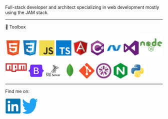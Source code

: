 
Full-stack developer and architect specializing in web development mostly using the JAM stack. 


---
🧰 Toolbox 

<img src="https://github.com/devicons/devicon/blob/master/icons/html5/html5-original.svg" alt="html5 incn" width="50" height="50" /> <img src="https://github.com/devicons/devicon/blob/master/icons/css3/css3-original.svg" alt="CSS3 logo icon" width="50" height="50" /> <img src="https://github.com/devicons/devicon/blob/master/icons/javascript/javascript-original.svg" alt="javascript logo icon" width="50" height="50" />
<img src="https://github.com/devicons/devicon/blob/master/icons/typescript/typescript-original.svg" alt="typescript logo icon" width="50" height="50" />
<img src="https://github.com/devicons/devicon/blob/master/icons/angularjs/angularjs-original.svg" alt="angular logo icon" width="50" height="50" /> <img src="https://github.com/devicons/devicon/blob/master/icons/csharp/csharp-original.svg" alt="C sharp logo icon" width="50" height="50"  /> <img src="https://github.com/devicons/devicon/blob/master/icons/dot-net/dot-net-original.svg"  alt="dot net logo icon" width="50" height="50"  /> <img src="https://github.com/devicons/devicon/blob/master/icons/visualstudio/visualstudio-plain.svg" alt="visual studio code logo" width="50" height="50" /> <img src="https://github.com/devicons/devicon/blob/master/icons/nodejs/nodejs-plain-wordmark.svg" alt="node js logo" width="70" height="70" /> <img src="https://github.com/devicons/devicon/blob/master/icons/npm/npm-original-wordmark.svg" alt="npm logo" width="70" height="70" /> <img src="https://github.com/devicons/devicon/blob/master/icons/bootstrap/bootstrap-plain.svg" alt="bootstrap logo" width="50" height="50" />
 <img src="https://github.com/devicons/devicon/blob/master/icons/microsoftsqlserver/microsoftsqlserver-plain-wordmark.svg"  alt="sql server logo" width="50" height="50" />
 <img src="https://github.com/devicons/devicon/blob/master/icons/mongodb/mongodb-original.svg" alt="mongo server logo" width="50" height="50" />
<img src="https://github.com/devicons/devicon/blob/master/icons/git/git-original.svg" alt="git logo" width="50" height="50" />
<img src="https://github.com/devicons/devicon/blob/master/icons/jasmine/jasmine-plain.svg" alt="jasmine logo" width="50" height="50" />
<img src="https://github.com/devicons/devicon/blob/master/icons/nginx/nginx-original.svg" alt="nginx logo" width="50" height="50" />
<img src="https://github.com/devicons/devicon/blob/master/icons/python/python-original.svg" alt="nginx logo" width="50" height="50" />

---
Find me on: 

<a href="https://www.linkedin.com/in/michaeljwisniewski/" target="_blank"><img src="https://github.com/devicons/devicon/blob/master/icons/linkedin/linkedin-original.svg" alt="linkedin logo icon" width="50" height="50" /></a> <a href="https://twitter.com/mikejwis" target="_blank"><img src="https://github.com/devicons/devicon/blob/master/icons/twitter/twitter-original.svg" alt="twitter logo icon" width="50" height="50" /></a>
<!--
**mikejwis/mikejwis** is a ✨ _special_ ✨ repository because its `README.md` (this file) appears on your GitHub profile.

Here are some ideas to get you started:

- 🔭 I’m currently working on ...
- 🌱 I’m currently learning ...
- 👯 I’m looking to collaborate on ...
- 🤔 I’m looking for help with ...
- 💬 Ask me about ...
- 📫 How to reach me: ...
- 😄 Pronouns: ...
- ⚡ Fun fact: ...
-->
